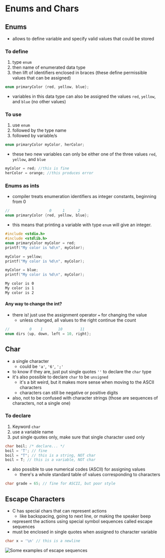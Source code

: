 # Enums and Chars

## Enums

* allows to define variable and specify valid values that could be stored

### To define

1. type `enum`
2. then name of enumerated data type
3. then lift of identifiers enclosed in braces (these define permissible values that can be assigned)

```c
enum primaryColor {red, yellow, blue};
```

* variables in this data type can also be assigned the values `red`, `yellow`, and `blue` (no other values)

### To use

1. use `enum`
2. followed by the type name
3. followed by variable/s

```c
enum primaryColor myColor, herColor;
```

* these two new variables can only be either one of the three values `red`, `yellow`, and `blue`

```c
myColor = red; //this is fine
herColor = orange; //this produces error
```

### Enums as ints

* compiler treats enumeration identifiers as integer constants, beginning from 0

```c
//                  0     1      2
enum primaryColor {red, yellow, blue};
```

* this means that printing a variable with type `enum` will give an integer.

```c
#include <stdio.h>
#include <stdlib.h>
enum primaryColor myColor = red;
printf("My color is %d\n", myColor);

myColor = yellow;
printf("My color is %d\n", myColor);

myColor = blue;
printf("My color is %d\n", myColor);
```

```txt
My color is 0
My color is 1
My color is 2
```

#### Any way to change the int?

* there is! just use the assignment operator `=` for changing the value
  * unless changed, all values to the right continue the count

```c
//         0    1       10        11
enum dirs {up, down, left = 10, right};
```

## Char

* a single character
  * could be `'a'`, `'6'`, `';'`
* to know if they are, just put single quotes `''` to declare the `char` type
* it's also possible to declare `char` to be `unsigned`
  * it's a bit weird, but it makes more sense when moving to the ASCII characters
  * characters can still be negative or positive digits
* also, not to be confused with character strings (those are sequences of characters, not a single one)

### To declare

1. Keyword `char`
2. use a variable name
3. put single quotes only, make sure that single character used only

```c
char boil; /* declare... */
boil = 'T'; // fine
boil = "T"; // this is a string, NOT char
boil = T; // this is a variable, NOT char
```

* also possible to use numerical codes (ASCII) for assigning values
  * there's a whole standard table of values corresponding to characters

```c
char grade = 65; // fine for ASCII, but poor style
```

## Escape Characters

* C has special chars that can represent actions
  * like backspacing, going to next line, or making the speaker beep
* represent the actions using special symbol sequences called escape sequences
* must be enclosed in single quotes when assigned to character variable

```c
char x = '\n' // this is a newline
```

![Some examples of escape sequences](https://cdn.educba.com/academy/wp-content/uploads/2020/01/Escape-Sequence-is-C.png)
